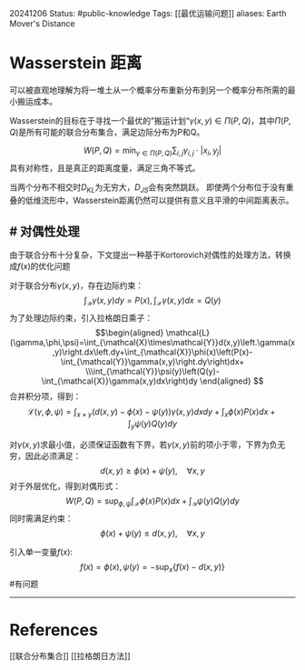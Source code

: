 20241206
Status: #public-knowledge
Tags: [[最优运输问题]]
aliases: Earth Mover's Distance
# Wasserstein 距离
可以被直观地理解为将一堆土从一个概率分布重新分布到另一个概率分布所需的最小搬运成本。

Wasserstein的目标在于寻找一个最优的”搬运计划“$\gamma(x, y) \in \Pi (P,Q)$，其中$\Pi(P,Q)$是所有可能的联合分布集合，满足边际分布为P和Q。

$$W(P,Q) = \min_{\gamma \in \Pi(P,Q)} \sum_{i,j} \gamma_{i,j} \cdot |x_i,y_j|$$
具有对称性，且是真正的距离度量，满足三角不等式。

当两个分布不相交时$D_{KL}$为无穷大，$D_{JS}$会有突然跳跃。
即使两个分布位于没有重叠的低维流形中，Wasserstein距离仍然可以提供有意义且平滑的中间距离表示。
## # 对偶性处理
由于联合分布十分复杂，下文提出一种基于Kortorovich对偶性的处理方法，转换成$f(x)$的优化问题

对于联合分布$\gamma(x,y)$，存在边际约束：
$$\int_\mathcal{Y}\gamma(x,y)dy = P(x), \int_\mathcal{X}\gamma(x,y)dx = Q(y)$$为了处理边际约束，引入拉格朗日乘子：
$$\begin{aligned}
\mathcal{L}(\gamma,\phi,\psi)=\int_{\mathcal{X}\times\mathcal{Y}}d(x,y)\left.\gamma(x,y)\right.dx\left.dy+\int_{\mathcal{X}}\phi(x)\left(P(x)-\int_{\mathcal{Y}}\gamma(x,y)\right.dy\right)dx+
\\\int_{\mathcal{Y}}\psi(y)\left(Q(y)-\int_{\mathcal{X}}\gamma(x,y)dx\right)dy
\end{aligned}
$$
合并积分项，得到：
$$\mathcal{L}(\gamma,\phi,\psi)=\int_{x\times y}\left(d(x,y)-\phi(x)-\psi(y)\right)\gamma(x,y)dxdy+\int_x\phi(x)P(x)dx+\int_y\psi(y)Q(y)dy$$

对$\gamma(x,y)$求最小值，必须保证函数有下界，若$\gamma(x,y)$前的项小于零，下界为负无穷，因此必须满足：
$$d(x,y)\geq\phi(x)+\psi(y),\quad\forall x,y$$
对于外层优化，得到对偶形式：
$$W(P,Q)=\sup_{\phi,\psi}\int_{\mathcal{X}}\phi(x)P(x)dx+\int_{\mathcal{Y}}\psi(y)Q(y)dy$$
同时需满足约束：
$$\phi(x)+\psi(y) \leq d(x,y),\quad\forall x,y$$

引入单一变量$f(x)$:
$$f(x) = \phi(x), \psi(y) = -\sup_x\{f(x) - d(x,y)\}$$
#有问题

---
# References
[[联合分布集合]]
[[拉格朗日方法]]
